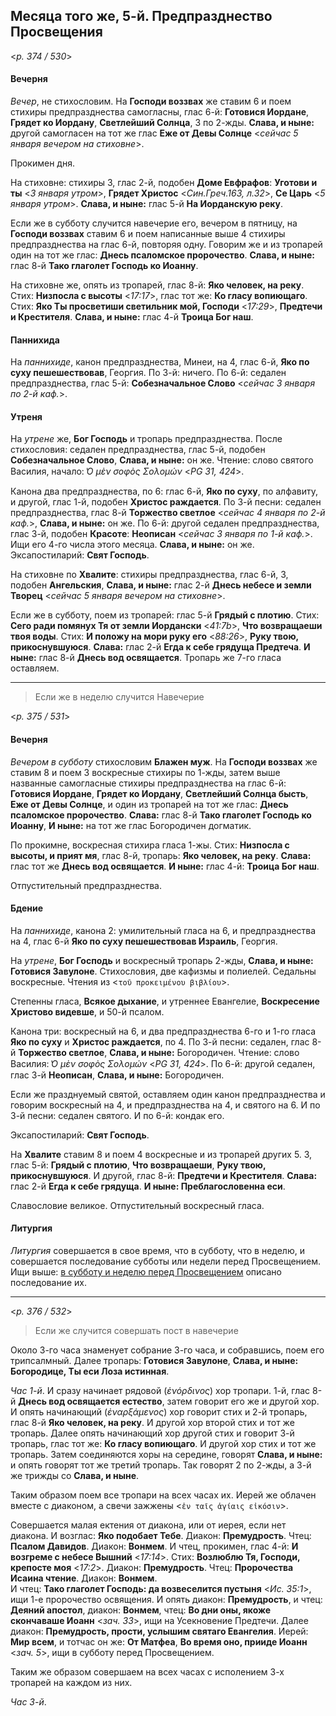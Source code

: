 
## Месяца того же, 5-й. Предпразднество Просвещения  

<*p. 374 / 530*>

#### Вечерня

*Вечер*, не стихословим. На **Господи воззвах** же ставим 6 и поем стихиры предпразднества самогласны, 
глас 6-й: **Готовися Иордане**, **Грядет ко Иордану**, **Светлейший Солнца**, 3 по 2-жды. 
**Слава, и ныне:** другой самогласен на тот же глас **Еже от Девы Солнце**  <*сейчас 5 января вечером на стиховне*>.  

Прокимен дня. 

На стиховне: стихиры 3, глас 2-й, подобен **Доме Евфрафов**: **Уготови и ты** <*3 января утром*>, 
**Грядет Христос** <*Син.Греч.163, л.32*>, **Се Царь** <*5 января утром*>.
**Слава, и ныне:** глас 5-й **На Иорданскую реку**. 

Если же в субботу случится навечерие его, вечером в пятницу, на **Господи воззвах** ставим 6 и поем 
написанные выше 4 стихиры предпразднества на глас 6-й, повторяя одну. Говорим же и из тропарей один 
на тот же глас: **Днесь псаломское пророчество**. **Слава, и ныне:** глас 8-й **Тако глаголет 
Господь ко Иоанну**. 

На стиховне же, опять из тропарей, глас 8-й: **Яко человек, на реку**. 
Стих: **Низпосла с высоты** <*17:17*>, глас тот же: **Ко гласу вопиющаго**. 
Стих: **Яко Ты просветиши светильник мой, Господи** <*17:29*>, **Предтечи и Крестителя**. 
**Слава, и ныне:** глас 4-й **Троица Бог наш**. 

#### Паннихида

На *паннихиде*, канон предпразднества, Минеи, на 4, глас 6-й, **Яко по суху пешешествовав**, Георгия. 
По 3-й: ничего. 
По 6-й: седален предпразднества, глас 5-й: **Собезначальное Слово** <*сейчас 3 января по 2-й каф.*>. 

#### Утреня

На *утрене* же, **Бог Господь** и тропарь предпразднества. 
После стихословия: седален предпразднества, глас 5-й, подобен **Собезначальное Слово**, 
**Слава, и ныне:** он же. Чтение: слово святого Василия, начало: *̔Ο μὲν σοφὸς Σολομών* <*PG 31, 424*>. 

Канона два предпразднества, по 6: глас 6-й, **Яко по суху**, по алфавиту, и другой, глас 1-й, подобен 
**Христос раждается**. 
По 3-й песни: седален предпразднества, глас 8-й **Торжество светлое** <*сейчас 4 января по 2-й каф.*>, 
**Слава, и ныне:** он же. 
По 6-й: другой седален предпразднества, глас 3-й, подобен **Красоте**: **Неописан** <*сейчас 3 января по 1-й каф.*>. 
Ищи его 4-го числа этого месяца. **Слава, и ныне:** он же. 
Эксапостиларий: **Свят Господь**. 

На стиховне по **Хвалите**: стихиры предпразднества, глас 6-й, 3, подобен **Ангельския**, 
**Слава, и ныне:** глас 2-й **Днесь небесе и земли Творец** <*сейчас 5 января вечером на стиховне*>.

Если же в субботу, поем из тропарей: глас 5-й **Грядый с плотию**. 
Стих: **Сего ради помянух Тя от земли Иордански** <*41:7b*>, **Что возвращаеши твоя воды**. 
Стих: **И положу на мори руку eго** <*88:26*>, **Руку твою, прикоснувшуюся**. 
**Слава:** глас 2-й **Егда к себе грядуща Предтеча**. 
**И ныне:** глас 8-й **Днесь вод освящается**. 
Тропарь же 7-го гласа оставляем. 

---

> Если же в неделю случится Навечерие 

<*p. 375 / 531*>

#### Вечерня

*Вечером в субботу* стихословим **Блажен муж**. На **Господи воззвах** 
же ставим 8 и поем 3 воскресные стихиры по 1-жды, затем выше названные самогласные стихиры предпразднества 
на глас 6-й: **Готовися Иордане**, **Грядет ко Иордану**, **Светлейший Солнца бысть**, 
**Еже от Девы Солнце**, и один из тропарей на тот же глас: **Днесь псаломское пророчество**. 
**Слава:** глас 8-й **Тако глаголет Господь ко Иоанну**, **И ныне:** на тот же глас Богородичен догматик. 

По прокимне, воскресная стихира гласа 1-жы. 
Стих: **Низпосла с высоты, и прият мя**, глас 8-й, тропарь: **Яко человек, на реку**.
**Слава:** глас тот же **Днесь вод освящается**. 
**И ныне:** глас 4-й: **Троица Бог наш**. 

Отпустительный предпразднества.

#### Бдение

На *паннихиде*, канона 2: умилительный гласа на 6, и предпразднества на 4, глас 6-й 
**Яко по суху пешешествовав Израиль**, Георгия.  

На *утрене*, **Бог Господь** и воскресный тропарь 2-жды, **Слава, и ныне: Готовися Завулоне**. 
Стихословия, две кафизмы и полиелей. Седальны воскресные. Чтения из <`τοῦ προκειμένου βιβλίου`>. 

Степенны гласа, **Всякое дыхание**, и утреннее Евангелие, **Воскресение Христово видевше**, 
и 50-й псалом. 

Канона три: воскресный на 6, и два предпразднества 6-го и 1-го гласа **Яко по суху** и **Христос 
раждается**, по 4. 
По 3-й песни: седален, глас 8-й **Торжество светлое**, **Слава, и ныне:** Богородичен. Чтение: 
слово Василия: *̔Ο μὲν σοφὸς Σολομών* <*PG 31, 424*>. 
По 6-й: другой седален, глас 3-й **Неописан**, **Слава, и ныне:** Богородичен. 

Если же празднуемый святой, оставляем один канон предпразднества и говорим воскресный на 4, и 
предпразднества на 4, и святого на 6. 
И по 3-й песни: седален святого. 
И по 6-й: кондак его. 

Эксапостиларий: **Свят Господь**. 

На **Хвалите** ставим 8 и поем 4 воскресные и из тропарей других 5. 3, глас 5-й: 
**Грядый с плотию**, **Что возвращаеши**, **Руку твою, прикоснувшуюся**. И другой, глас 8-й: 
**Предтечи и Крестителя**. **Слава:** глас 2-й **Егда к себе грядуща**. **И ныне: Преблагословенна еси**. 

Славословие великое. Отпустительный воскресный гласа. 

#### Литургия

*Литургия* совершается в свое время, что в субботу, что в неделю, и совершается последование 
субботы или недели перед Просвещением. Ищи выше: [в субботу и неделю перед Просвещением](../12_december/12_31_X_EUR.ru.md) 
описано последование их.

---

<*p. 376 / 532*>

> Если же случится совершать пост в навечерие

Около 3-го часа знаменует собрание 3-го часа, и собравшись, поем его трипсалмный. 
Далее тропарь: **Готовися Завулоне**, **Слава, и ныне: Богородице, Ты еси Лоза истинная**. 

*Час 1-й*. И сразу начинает рядовой (*ἐνόρδινος*) хор тропари. 
1-й, глас 8-й **Днесь вод освящается естество**, затем говорит его же и другой хор. 
И опять начинающий (*ἐναρξάμενος*) хор говорит стих и 2-й тропарь, глас 8-й **Яко человек, на реку**. 
И другой хор второй стих и тот же тропарь. 
Далее опять начинающий хор другой стих и говорит 3-й тропарь, глас тот же: **Ко гласу вопиющаго**. 
И другой хор стих и тот же тропарь. 
Затем соединяются хоры на середине, говорят **Слава, и ныне:** и опять говорят тот же третий тропарь.
Так говорят 2 по 2-жды, а 3-й же трижды со **Слава, и ныне**. 

Таким образом поем все тропари на всех часах их. Иерей же облачен вместе с диаконом, а свечи 
зажжены <`ἐν ταῖς ἁγίαις εἰκόσιν`>. 

Совершается малая ектения от диакона, или от иерея, если нет диакона. И возглас: **Яко подобает Тебе**. 
Диакон: **Премудрость**. Чтец: **Псалом Давидов**. Диакон: **Вонмем**. И чтец, прокимен, глас 4-й: 
**И возгреме с небесе Вышний** <*17:14*>. Стих: **Возлюблю Тя, Господи, крепосте моя** <*17:2*>. 
Диакон: **Премудрость**. Чтец: **Пророчества Исаина чтение**. Диакон: **Вонмем**.   
И чтец: **Тако глаголет Господь: да возвеселится пустыня** <*Ис. 35:1*>, ищи 1-е пророчество освящения. 
И опять диакон: **Премудрость**, и чтец: **Деяний апостол**, диакон: **Вонмем**, чтец: 
**Во дни оны, якоже скончаваше Иоанн** <*зач. 33*>, ищи на Усекновение Предтечи. 
Далее диакон: **Премудрость, прости, услышим святаго Евангелия**. Иерей: **Мир всем**, и тотчас он же: 
**От Матфеа**, **Во время оно, прииде Иоанн** <*зач. 5*>, ищи в субботу перед Просвещением. 

Таким же образом совершаем на всех часах с исполением 3-х тропарей на каждом из них. 

*Час 3-й*. 
  
